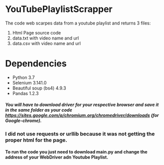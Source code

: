 # YouTubePlaylistScrapper
The code web scarpes data from a youtube playlist and returns 3 files:
1. Html Page source code
2. data.txt with video name and url
3. data.csv with video name and url

# Dependencies
* Python 3.7
* Selenium 3.141.0
* Beautiful soup (bs4) 4.9.3
* Pandas 1.2.3

##### You will have to download driver for your respective browser and save it in the same folder as your code https://sites.google.com/a/chromium.org/chromedriver/downloads (for Google-chrome).

### I did not use requests or urllib because it was not getting the proper html for the page.
#### To run the code you just need to download main.py and change the address  of your WebDriver adn Youtube Playlist.
